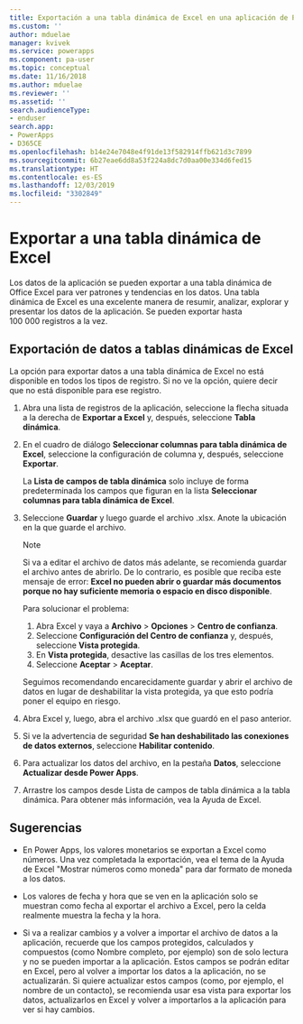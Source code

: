 ```yaml
---
title: Exportación a una tabla dinámica de Excel en una aplicación de Power Apps basada en modelos | Microsoft Docs
ms.custom: ''
author: mduelae
manager: kvivek
ms.service: powerapps
ms.component: pa-user
ms.topic: conceptual
ms.date: 11/16/2018
ms.author: mduelae
ms.reviewer: ''
ms.assetid: ''
search.audienceType:
- enduser
search.app:
- PowerApps
- D365CE
ms.openlocfilehash: b14e24e7048e4f91de13f582914ffb621d3c7899
ms.sourcegitcommit: 6b27eae6dd8a53f224a8dc7d0aa00e334d6fed15
ms.translationtype: HT
ms.contentlocale: es-ES
ms.lasthandoff: 12/03/2019
ms.locfileid: "3302849"
---
```

# <a name="export-to-an-excel-pivottable"></a>Exportar a una tabla dinámica de Excel


Los datos de la aplicación se pueden exportar a una tabla dinámica de Office Excel para ver patrones y tendencias en los datos. Una tabla dinámica de Excel es una excelente manera de resumir, analizar, explorar y presentar los datos de la aplicación. Se pueden exportar hasta 100 000 registros a la vez.  
  

## <a name="export-data-to-an-excel-pivottable"></a>Exportación de datos a tablas dinámicas de Excel  
La opción para exportar datos a una tabla dinámica de Excel no está disponible en todos los tipos de registro. Si no ve la opción, quiere decir que no está disponible para ese registro.  
  
1. Abra una lista de registros de la aplicación, seleccione la flecha situada a la derecha de **Exportar a Excel** y, después, seleccione **Tabla dinámica**.  
  
2. En el cuadro de diálogo **Seleccionar columnas para tabla dinámica de Excel**, seleccione la configuración de columna y, después, seleccione **Exportar**.  
  
   La **Lista de campos de tabla dinámica** solo incluye de forma predeterminada los campos que figuran en la lista **Seleccionar columnas para tabla dinámica de Excel**.  
  
3. Seleccione **Guardar** y luego guarde el archivo .xlsx. Anote la ubicación en la que guarde el archivo.  
  
   > [!NOTE]
   > Si va a editar el archivo de datos más adelante, se recomienda guardar el archivo antes de abrirlo. De lo contrario, es posible que reciba este mensaje de error: **Excel no pueden abrir o guardar más documentos porque no hay suficiente memoria o espacio en disco disponible**.  
   > 
   > Para solucionar el problema:  
   > 
   > 1. Abra Excel y vaya a **Archivo** > **Opciones** > **Centro de confianza**.  
   > 2. Seleccione **Configuración del Centro de confianza** y, después, seleccione **Vista protegida**.  
   > 3. En **Vista protegida**, desactive las casillas de los tres elementos.  
   > 4. Seleccione **Aceptar** > **Aceptar**.  
   > 
   > Seguimos recomendando encarecidamente guardar y abrir el archivo de datos en lugar de deshabilitar la vista protegida, ya que esto podría poner el equipo en riesgo.  
  
4. Abra Excel y, luego, abra el archivo .xlsx que guardó en el paso anterior.  
  
5. Si ve la advertencia de seguridad **Se han deshabilitado las conexiones de datos externos**, seleccione **Habilitar contenido**.  
  
6. Para actualizar los datos del archivo, en la pestaña **Datos**, seleccione **Actualizar desde Power Apps**.  
  
7. Arrastre los campos desde Lista de campos de tabla dinámica a la tabla dinámica. Para obtener más información, vea la Ayuda de Excel.  
  
## <a name="tips"></a>Sugerencias  
  
- En Power Apps, los valores monetarios se exportan a Excel como números. Una vez completada la exportación, vea el tema de la Ayuda de Excel "Mostrar números como moneda" para dar formato de moneda a los datos.
  
- Los valores de fecha y hora que se ven en la aplicación solo se muestran como fecha al exportar el archivo a Excel, pero la celda realmente muestra la fecha y la hora.  
  
- Si va a realizar cambios y a volver a importar el archivo de datos a la aplicación, recuerde que los campos protegidos, calculados y compuestos (como Nombre completo, por ejemplo) son de solo lectura y no se pueden importar a la aplicación. Estos campos se podrán editar en Excel, pero al volver a importar los datos a la aplicación, no se actualizarán. Si quiere actualizar estos campos (como, por ejemplo, el nombre de un contacto), se recomienda usar esa vista para exportar los datos, actualizarlos en Excel y volver a importarlos a la aplicación para ver si hay cambios.  
  
 
